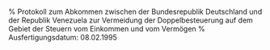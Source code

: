 % Protokoll zum Abkommen zwischen der Bundesrepublik Deutschland und der Republik Venezuela zur Vermeidung der Doppelbesteuerung auf dem Gebiet der Steuern vom Einkommen und vom Vermögen
% Ausfertigungsdatum: 08.02.1995
 